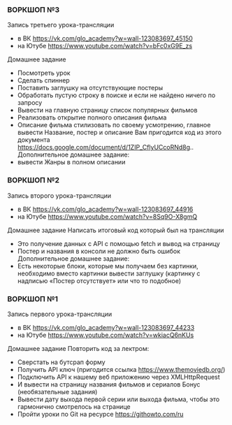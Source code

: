 ### ВОРКШОП №3
Запись третьего урока-трансляции
* в ВК https://vk.com/glo_academy?w=wall-123083697_45150
* на Ютубе https://www.youtube.com/watch?v=bFc0xG9E_zs

Домашнее задание 
* Посмотреть урок
* Сделать спиннер
* Поставить заглушку на отсутствующие постеры
* Обработать пустую строку в поиске и если не найдено ничего по запросу
* Вывести на главную страницу список популярных фильмов
* Реализовать открытие полного описания фильма
* Описание фильма стилизовать по своему усмотрению, главное вывести Название, постер и описание
Вам пригодится код из этого документа https://docs.google.com/document/d/1ZIP_CflyUCcoRNd8g..
Дополнительное домашнее задание:
* вывести Жанры в полном описании

### ВОРКШОП №2
Запись второго урока-трансляции
* в ВК https://vk.com/glo_academy?w=wall-123083697_44916
* на Ютубе https://www.youtube.com/watch?v=8Sq9O-X8gmQ

Домашнее задание
Написать итоговый код который был на трансляции
* Это получение данных с API с помощью fetch и вывод на страницу
* Постер и названия
в консоли не должно быть ошибок
Дополнительное домашнее задание:
* Есть некоторые блоки, которые мы получаем без картинки, необходимо вместо картинки вывести заглушку (картинку с надписью «Постер отсутствует» или что то подобное)

### ВОРКШОП №1
Запись первого урока-трансляции
* в ВК https://vk.com/glo_academy?w=wall-123083697_44233
* на Ютубе https://www.youtube.com/watch?v=wkiacQ6nKUs

Домашнее задание
Повторить код за лектром:
* Сверстать на бутсрап форму
* Получить API ключ (пригодится ссылка https://www.themoviedb.org/)
* Подключить API к нашему веб приложению через XMLHttpRequest
* И вывести на страницу названия фильмов и сериалов
Бонус (необязательные задания)
* Вывести дату выхода первой серии или выхода фильма, чтобы это гармонично смотрелось на странице
* Пройти уроки по Git на ресурсе https://githowto.com/ru
